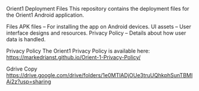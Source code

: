 Orient1 Deployment Files
This repository contains the deployment files for the Orient1 Android application.

Files
APK files – For installing the app on Android devices.
UI assets – User interface designs and resources.
Privacy Policy – Details about how user data is handled.

Privacy Policy
The Orient1 Privacy Policy is available here:
https://markedrianst.github.io/Orient-1-Privacy-Policy/

Gdrive Copy 
https://drive.google.com/drive/folders/1e0MTlADjOUe3truUQhkphSunTBMIAi2z?usp=sharing
